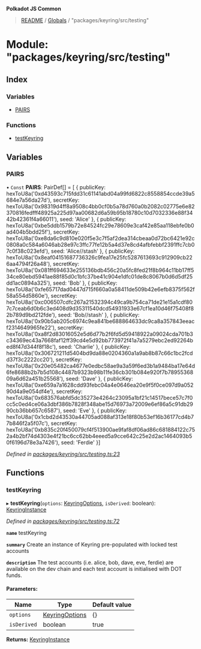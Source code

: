 **Polkadot JS Common**

> [README](../README.md) / [Globals](../globals.md) / "packages/keyring/src/testing"

# Module: "packages/keyring/src/testing"

## Index

### Variables

* [PAIRS](_packages_keyring_src_testing_.md#pairs)

### Functions

* [testKeyring](_packages_keyring_src_testing_.md#testkeyring)

## Variables

### PAIRS

• `Const` **PAIRS**: PairDef[] = [ { publicKey: hexToU8a('0xd43593c715fdd31c61141abd04a99fd6822c8558854ccde39a5684e7a56da27d'), secretKey: hexToU8a('0x98319d4ff8a9508c4bb0cf0b5a78d760a0b2082c02775e6e82370816fedfff48925a225d97aa00682d6a59b95b18780c10d7032336e88f3442b42361f4a66011'), seed: 'Alice' }, { publicKey: hexToU8a('0xbe5ddb1579b72e84524fc29e78609e3caf42e85aa118ebfe0b0ad404b5bdd25f'), secretKey: hexToU8a('0xe8da6c9d810e020f5e3c7f5af2dea314cbeaa0d72bc6421e92c0808a0c584a6046ab28e97c3ffc77fe12b5a4d37e8cd4afbfebbf2391ffc7cb07c0f38c023efd'), seed: 'Alice//stash' }, { publicKey: hexToU8a('0x8eaf04151687736326c9fea17e25fc5287613693c912909cb226aa4794f26a48'), secretKey: hexToU8a('0x081ff694633e255136bdb456c20a5fc8fed21f8b964c11bb17ff534ce80ebd5941ae88f85d0c1bfc37be41c904e1dfc01de8c8067b0d6d5df25dd1ac0894a325'), seed: 'Bob' }, { publicKey: hexToU8a('0xfe65717dad0447d715f660a0a58411de509b42e6efb8375f562f58a554d5860e'), secretKey: hexToU8a('0xc006507cdfc267a21532394c49ca9b754ca71de21e15a1cdf807c7ceab6d0b6c3ed408d9d35311540dcd54931933e67cf1ea10d46f75408f82b789d9bd212fde'), seed: 'Bob//stash' }, { publicKey: hexToU8a('0x90b5ab205c6974c9ea841be688864633dc9ca8a357843eeacf2314649965fe22'), secretKey: hexToU8a('0xa8f2d83016052e5d6d77b2f6fd5d59418922a09024cda701b3c34369ec43a7668faf12ff39cd4e5d92bb773972f41a7a5279ebc2ed92264bed8f47d344f8f18c'), seed: 'Charlie' }, { publicKey: hexToU8a('0x306721211d5404bd9da88e0204360a1a9ab8b87c66c1bc2fcdd37f3c2222cc20'), secretKey: hexToU8a('0x20e05482ca4677e0edbc58ae9a3a59f6ed3b1a9484ba17e64d6fe8688b2b7b5d108c4487b9323b98b11fe36cb301b084e920f7b7895536809a6d62a451b25568'), seed: 'Dave' }, { publicKey: hexToU8a('0xe659a7a1628cdd93febc04a4e0646ea20e9f5f0ce097d9a05290d4a9e054df4e'), secretKey: hexToU8a('0x683576abfd5dc35273e4264c23095a1bf21c14517bece57c7f0cc5c0ed4ce06a3dbf386b7828f348abe15d76973a72009e6ef86a5c91db2990cb36bb657c6587'), seed: 'Eve' }, { publicKey: hexToU8a('0x1cbd2d43530a44705ad088af313e18f80b53ef16b36177cd4b77b846f2a5f07c'), secretKey: hexToU8a('0xb835c20f450079cf4f513900ae9faf8df06ad86c681884122c752a4b2bf74d4303e4f21bc6cc62bb4eeed5a9cce642c25e2d2ac1464093b50f6196d78e3a7426'), seed: 'Ferdie' }]

*Defined in [packages/keyring/src/testing.ts:23](https://github.com/polkadot-js/common/blob/975103fd/packages/keyring/src/testing.ts#L23)*

## Functions

### testKeyring

▸ **testKeyring**(`options`: [KeyringOptions](../interfaces/_packages_keyring_src_types_.keyringoptions.md), `isDerived`: boolean): [KeyringInstance](../interfaces/_packages_keyring_src_types_.keyringinstance.md)

*Defined in [packages/keyring/src/testing.ts:72](https://github.com/polkadot-js/common/blob/975103fd/packages/keyring/src/testing.ts#L72)*

**`name`** testKeyring

**`summary`** Create an instance of Keyring pre-populated with locked test accounts

**`description`** The test accounts (i.e. alice, bob, dave, eve, ferdie)
are available on the dev chain and each test account is initialised with DOT funds.

#### Parameters:

Name | Type | Default value |
------ | ------ | ------ |
`options` | [KeyringOptions](../interfaces/_packages_keyring_src_types_.keyringoptions.md) | {} |
`isDerived` | boolean | true |

**Returns:** [KeyringInstance](../interfaces/_packages_keyring_src_types_.keyringinstance.md)
